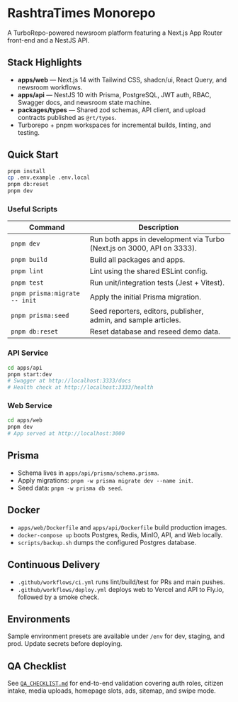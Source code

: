 # RashtraTimes Monorepo

A TurboRepo-powered newsroom platform featuring a Next.js App Router front-end and a NestJS API.

## Stack Highlights

- **apps/web** — Next.js 14 with Tailwind CSS, shadcn/ui, React Query, and newsroom workflows.
- **apps/api** — NestJS 10 with Prisma, PostgreSQL, JWT auth, RBAC, Swagger docs, and newsroom state machine.
- **packages/types** — Shared zod schemas, API client, and upload contracts published as `@rt/types`.
- Turborepo + pnpm workspaces for incremental builds, linting, and testing.

## Quick Start

```bash
pnpm install
cp .env.example .env.local
pnpm db:reset
pnpm dev
```

### Useful Scripts

| Command | Description |
| --- | --- |
| `pnpm dev` | Run both apps in development via Turbo (Next.js on 3000, API on 3333). |
| `pnpm build` | Build all packages and apps. |
| `pnpm lint` | Lint using the shared ESLint config. |
| `pnpm test` | Run unit/integration tests (Jest + Vitest). |
| `pnpm prisma:migrate -- init` | Apply the initial Prisma migration. |
| `pnpm prisma:seed` | Seed reporters, editors, publisher, admin, and sample articles. |
| `pnpm db:reset` | Reset database and reseed demo data. |

### API Service

```bash
cd apps/api
pnpm start:dev
# Swagger at http://localhost:3333/docs
# Health check at http://localhost:3333/health
```

### Web Service

```bash
cd apps/web
pnpm dev
# App served at http://localhost:3000
```

## Prisma

- Schema lives in `apps/api/prisma/schema.prisma`.
- Apply migrations: `pnpm -w prisma migrate dev --name init`.
- Seed data: `pnpm -w prisma db seed`.

## Docker

- `apps/web/Dockerfile` and `apps/api/Dockerfile` build production images.
- `docker-compose up` boots Postgres, Redis, MinIO, API, and Web locally.
- `scripts/backup.sh` dumps the configured Postgres database.

## Continuous Delivery

- `.github/workflows/ci.yml` runs lint/build/test for PRs and main pushes.
- `.github/workflows/deploy.yml` deploys web to Vercel and API to Fly.io, followed by a smoke check.

## Environments

Sample environment presets are available under `/env` for dev, staging, and prod. Update secrets before deploying.

## QA Checklist

See [`QA_CHECKLIST.md`](./QA_CHECKLIST.md) for end-to-end validation covering auth roles, citizen intake, media uploads, homepage slots, ads, sitemap, and swipe mode.
